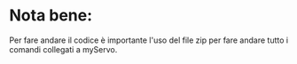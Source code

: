 # Nota bene:
Per fare andare il codice è importante l'uso del file zip per fare andare tutto i comandi collegati a myServo.
